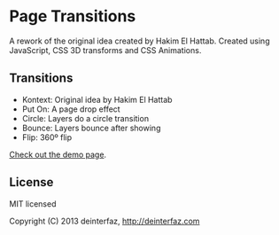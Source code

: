 # Page Transitions

A rework of the original idea created by Hakim El Hattab. Created using JavaScript, CSS 3D transforms and CSS Animations.

## Transitions
 - Kontext: Original idea by Hakim El Hattab
 - Put On: A page drop effect
 - Circle: Layers do a circle transition
 - Bounce: Layers bounce after showing 
 - Flip: 360º flip
 


[Check out the demo page](http://labs.deinterfaz.com/PageTransitions).

## License

MIT licensed

Copyright (C) 2013 deinterfaz, http://deinterfaz.com